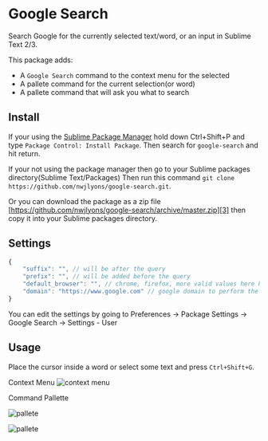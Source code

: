 Google Search
=============

Search Google for the currently selected text/word, or an input in Sublime Text 2/3.

This package adds: 

* A `Google Search` command to the context menu for the selected 
* A pallete command for the current selection(or word)
* A pallete command that will ask you what to search

## Install

If your using the [Sublime Package Manager][2] hold down Ctrl+Shift+P and type
`Package Control: Install Package`. Then search for `google-search` and hit return.

If your not using the package manager then go to your Sublime packages directory(Sublime Text/Packages) Then run this command `git clone https://github.com/nwjlyons/google-search.git`.

Or you can download the package as a zip file [https://github.com/nwjlyons/google-search/archive/master.zip][3] then copy it into your Sublime packages directory.


## Settings
```js
{
    "suffix": "", // will be after the query
    "prefix": "", // will be added before the query
    "default_browser": "", // chrome, firefox, more valid values here https://docs.python.org/2/library/webbrowser.html#webbrowser.register
    "domain": "https://www.google.com" // google domain to perform the search
}
```
You can edit the settings by going to Preferences -> Package Settings -> Google Search -> Settings - User

## Usage

Place the cursor inside a word or select some text and press `Ctrl+Shift+G`.

Context Menu
![context menu][4]

Command Pallette

![pallete][5]

![pallete][6]

  [1]: http://www.sublimetext.com
  [2]: https://sublime.wbond.net/
  [3]: https://github.com/nwjlyons/google-search/archive/master.zip
  [4]: http://i.stack.imgur.com/MJMC1.png
  [5]: http://puu.sh/9DyUy/b89bbcd3ce.png
  [6]: http://puu.sh/9Dz30/cd502986cd.png
